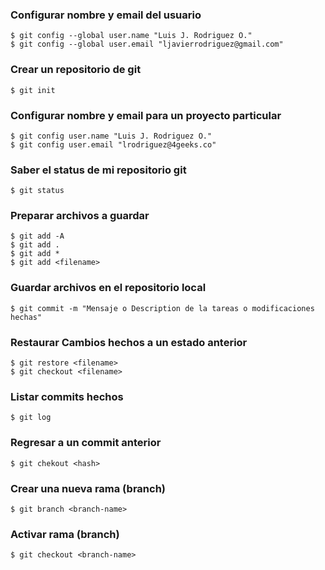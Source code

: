### Configurar nombre y email del usuario

    $ git config --global user.name "Luis J. Rodriguez O."
    $ git config --global user.email "ljavierrodriguez@gmail.com"

### Crear un repositorio de git

    $ git init

### Configurar nombre y email para un proyecto particular

    $ git config user.name "Luis J. Rodriguez O."
    $ git config user.email "lrodriguez@4geeks.co"

### Saber el status de mi repositorio git

    $ git status

### Preparar archivos a guardar 

    $ git add -A
    $ git add .
    $ git add *
    $ git add <filename>

### Guardar archivos en el repositorio local

    $ git commit -m "Mensaje o Description de la tareas o modificaciones hechas"


### Restaurar Cambios hechos a un estado anterior

    $ git restore <filename>
    $ git checkout <filename>

### Listar commits hechos

    $ git log

### Regresar a un commit anterior

    $ git chekout <hash>

### Crear una nueva rama (branch)

    $ git branch <branch-name>

### Activar rama (branch)

    $ git checkout <branch-name>